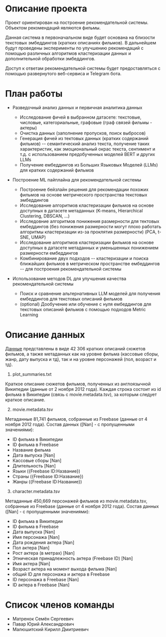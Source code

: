 # Описание проекта
Проект ориентирован на построение рекомендательной системы. Объектом рекомендаций являются фильмы. 

Данная система в первоначальном виде будет основана на близости текстовых эмбеддингов (кратких описаниях фильмов). 
В дальнейшем будут проведены эксперименты по улучшению рекомендаций с помощью различных алгоритмов кластеризации данных и дополнительной обработки эмбеддингов.

Доступ к ответам рекомендательной системы будет предоставляться с помощью развернутого веб-сервиса и Telegram бота.
# План работы

- Разведочный анализ данных и первичная аналитика данных
    - Исследование фичей в выбранном датасете: текстовые, числовые, категориальные, графовые (граф связей фильмы - актеры)
    - Очистка данных (заполнение пропусков, поиск выбросов)
    - Генерация фичей из тектовых данных (кратких содержаний фильмов) -- семантический анализ текста, получение таких характеристик, как эмоциональный окрас текста, сентимент и т.д. c использованием предобученных моделей BERT и других LLMs
    - Получение ембеддингов из Больших Языковых Моделей (LLMs) для кратких содержаний фильмов

- Построение ML пайплайна для рекомендательной системы
    - Построение бейзлайн решения для рекомендации похожих фильмов на основе метрического пространства текстовых эмбеддингов
    - Исследование алгоритмов кластеризации фильмов на основе доступных в датасете метаданных (K-means, Hierarchical Clustering, DBSCAN, ...)
    - Исследовние алгоритмов понижения размерности для тектовых ембеддингов (без понижения размерности могут плохо работать алгоритмы кластеризации из-за проклятия размерности) (PCA, t-SNE, UMAP)
    - Исследование алгоритмов кластеризации фильмов на основе доступных в датасете метаданных и уменьшенных понижением размерности ембеддингов
    - Комбинирование двух подходов -- кластеризации и поиска ближайших фильмов в метрическом пространстве ембеддингов -- для построения рекомендательной системы

- Использование методов DL для улучшения качества рекомендательной системы
    - Поиск и сравнение альтернативных LLM моделей для получения ембеддингов для текстовых описаний фильмов
    - (optional) Дообучение или обучение с нуля ембеддингов для текстовых описаний фильмов с помощью подходов Metric Learning


# Описание данных
[Данные](https://disk.yandex.ru/d/7x7kfmsQTR3-Kw) представлены в виде 42 306 кратких описаний сюжетов фильмов, а также метаданных как на уровне фильма (кассовые сборы, жанр, дату выпуска и тд), так и на уровне персонажей (пол, возраст и тд).

1. plot_summaries.txt

Краткое описание сюжетов фильмов, полученных из англоязычной Википедии (данные от 2 ноября 2012 года). Каждая строка состоит из id фильма в Википедии (связь с movie.metadata.tsv), за которым следует краткое описание.

2. movie.metadata.tsv

Метаданные 81,741 фильмов, собранные из Freebase (данные от 4 ноября 2012 года). Состав данных ([Nan] - с пропущенными значениями):
- ID фильма в Википедии 
- ID фильма в Freebase
- Название фильма
- Дата выпуска [Nan]
- Кассовые сборы [Nan]
- Длительность [Nan]
- Языки ({Freebase ID:Название})
- Страны ({Freebase ID:Название})
- Жанры ({Freebase ID:Название})

3. character.metadata.tsv

Метаданные 450,669 персонажей фильмов из movie.metadata.tsv, собранные из Freebase (данные от 4 ноября 2012 года). Состав данных ([Nan] - с пропущенными значениями):
- ID фильма в Википедии
- ID фильма в Freebase
- Дата выпуска [Nan]
- Имя персонажа [Nan]
- Дата рождения актера [Nan]
- Пол актера [Nan]
- Рост актера (в метрах) [Nan]
- Этническая принадлежность актера (Freebase ID) [Nan]
- Имя актера [Nan]
- Возраст актера на момент выхода фильма [Nan]
- общий ID для персонажа и актера в Freebase
- ID персонажа в Freebase [Nan]
- ID актера в Freebase [Nan]

# Список членов команды
* Матренок Семён Сергеевич
* Павар Юрий Александрович 
* Малюшитский Кирилл Дмитриевич

